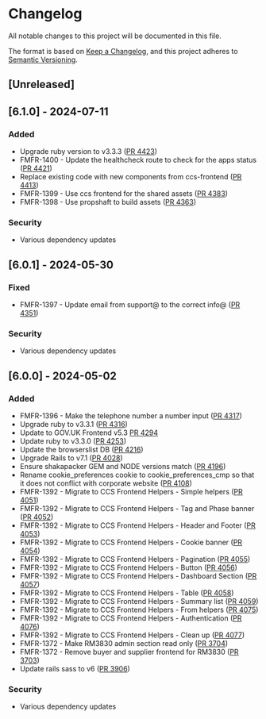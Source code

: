 # Changelog

All notable changes to this project will be documented in this file.

The format is based on [Keep a Changelog](https://keepachangelog.com/en/1.1.0/),
and this project adheres to [Semantic Versioning](https://semver.org/spec/v2.0.0.html).

## [Unreleased]

## [6.1.0] - 2024-07-11

### Added

- Upgrade ruby version to v3.3.3 ([PR 4423](https://github.com/Crown-Commercial-Service/crown-marketplace/pull/4423))
- FMFR-1400 - Update the healthcheck route to check for the apps status ([PR 4421](https://github.com/Crown-Commercial-Service/crown-marketplace/pull/4421))
- Replace existing code with new components from ccs-frontend ([PR 4413](https://github.com/Crown-Commercial-Service/crown-marketplace/pull/4413))
- FMFR-1399 - Use ccs frontend for the shared assets ([PR 4383](https://github.com/Crown-Commercial-Service/crown-marketplace/pull/4383))
- FMFR-1398 - Use propshaft to build assets ([PR 4363](https://github.com/Crown-Commercial-Service/crown-marketplace/pull/4363))

### Security

- Various dependency updates

## [6.0.1] - 2024-05-30

### Fixed

- FMFR-1397 - Update email from support@ to the correct info@ ([PR 4351](https://github.com/Crown-Commercial-Service/crown-marketplace/pull/4351))

### Security

- Various dependency updates

## [6.0.0] - 2024-05-02

### Added

- FMFR-1396 - Make the telephone number a number input ([PR 4317](https://github.com/Crown-Commercial-Service/crown-marketplace/pull/4317))
- Upgrade ruby to v3.3.1 ([PR 4316](https://github.com/Crown-Commercial-Service/crown-marketplace/pull/4316))
- Update to GOV.UK Frontend v5.3  [PR 4294](https://github.com/Crown-Commercial-Service/crown-marketplace/pull/4294)
- Update ruby to v3.3.0 ([PR 4253](https://github.com/Crown-Commercial-Service/crown-marketplace/pull/4253))
- Update the browserslist DB ([PR 4216](https://github.com/Crown-Commercial-Service/crown-marketplace/pull/4216))
- Upgrade Rails to v7.1 ([PR 4028](https://github.com/Crown-Commercial-Service/crown-marketplace/pull/4028))
- Ensure shakapacker GEM and NODE versions match ([PR 4196](https://github.com/Crown-Commercial-Service/crown-marketplace/pull/4196))
- Rename cookie_preferences cookie to cookie_preferences_cmp so that it does not conflict with corporate website ([PR 4108](https://github.com/Crown-Commercial-Service/crown-marketplace/pull/4108))
- FMFR-1392 - Migrate to CCS Frontend Helpers - Simple helpers ([PR 4051](https://github.com/Crown-Commercial-Service/crown-marketplace/pull/4051))
- FMFR-1392 - Migrate to CCS Frontend Helpers - Tag and Phase banner ([PR 4052](https://github.com/Crown-Commercial-Service/crown-marketplace/pull/4052))
- FMFR-1392 - Migrate to CCS Frontend Helpers - Header and Footer ([PR 4053](https://github.com/Crown-Commercial-Service/crown-marketplace/pull/4053))
- FMFR-1392 - Migrate to CCS Frontend Helpers - Cookie banner ([PR 4054](https://github.com/Crown-Commercial-Service/crown-marketplace/pull/4054))
- FMFR-1392 - Migrate to CCS Frontend Helpers - Pagination ([PR 4055](https://github.com/Crown-Commercial-Service/crown-marketplace/pull/4055))
- FMFR-1392 - Migrate to CCS Frontend Helpers - Button ([PR 4056](https://github.com/Crown-Commercial-Service/crown-marketplace/pull/4056))
- FMFR-1392 - Migrate to CCS Frontend Helpers - Dashboard Section ([PR 4057](https://github.com/Crown-Commercial-Service/crown-marketplace/pull/4057))
- FMFR-1392 - Migrate to CCS Frontend Helpers - Table ([PR 4058](https://github.com/Crown-Commercial-Service/crown-marketplace/pull/4058))
- FMFR-1392 - Migrate to CCS Frontend Helpers - Summary list ([PR 4059](https://github.com/Crown-Commercial-Service/crown-marketplace/pull/4059))
- FMFR-1392 - Migrate to CCS Frontend Helpers - From helpers ([PR 4075](https://github.com/Crown-Commercial-Service/crown-marketplace/pull/4075))
- FMFR-1392 - Migrate to CCS Frontend Helpers - Authentication ([PR 4076](https://github.com/Crown-Commercial-Service/crown-marketplace/pull/4076))
- FMFR-1392 - Migrate to CCS Frontend Helpers - Clean up ([PR 4077](https://github.com/Crown-Commercial-Service/crown-marketplace/pull/4077))
- FMFR-1372 - Make RM3830 admin section read only ([PR 3704](https://github.com/Crown-Commercial-Service/crown-marketplace/pull/3704))
- FMFR-1372 - Remove buyer and supplier frontend for RM3830 ([PR 3703](https://github.com/Crown-Commercial-Service/crown-marketplace/pull/3703))
- Update rails sass to v6 ([PR 3906](https://github.com/Crown-Commercial-Service/crown-marketplace/pull/3906))

### Security

- Various dependency updates
